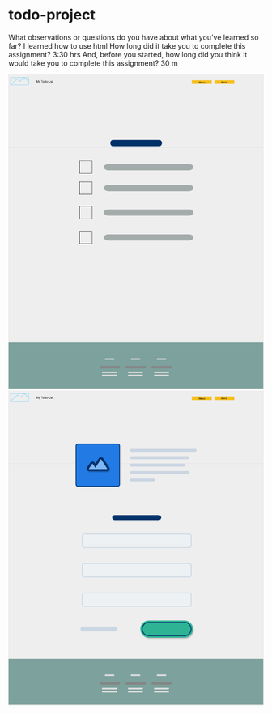 # todo-project
What observations or questions do you have about what you’ve learned so far?
I learned how to use html
How long did it take you to complete this assignment? 3:30 hrs
And, before you started, how long did you think it would take you to complete this assignment? 30 m 

![index](./assets/index.png)
![about](./assets/about.png)
